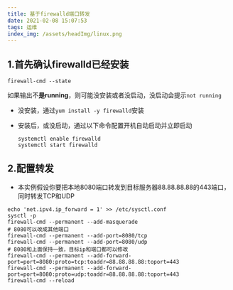 ```yaml
---
title: 基于firewalld端口转发
date: 2021-02-08 15:07:53
tags: 运维
index_img: /assets/headImg/linux.png
---
```


## 1.首先确认firewalld已经安装

```shell
firewall-cmd --state
```

如果输出不**是running**，则可能没安装或者没启动，没启动会提示`not running`

<!--more-->

* 没安装，通过`yum install -y firewalld`安装

* 安装后，或没启动，通过以下命令配置开机自动启动并立即启动

  ```shell
  systemctl enable firewalld
  systemctl start firewalld
  ```

  

## 2.配置转发

* 本实例假设你要把本地8080端口转发到目标服务器88.88.88.88的443端口，同时转发TCP和UDP

```shell
echo 'net.ipv4.ip_forward = 1' >> /etc/sysctl.conf
sysctl -p
firewall-cmd --permanent --add-masquerade
# 8080可以改成其他端口
firewall-cmd --permanent --add-port=8080/tcp
firewall-cmd --permanent --add-port=8080/udp
# 8080和上面保持一致，目标ip和端口都可以修改
firewall-cmd --permanent --add-forward-port=port=8080:proto=tcp:toaddr=88.88.88.88:toport=443
firewall-cmd --permanent --add-forward-port=port=8080:proto=udp:toaddr=88.88.88.88:toport=443
firewall-cmd --reload
```